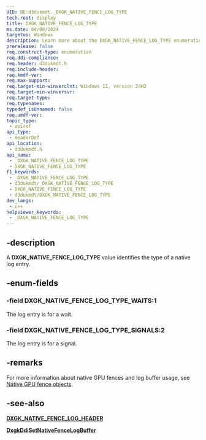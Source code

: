 ```yaml
---
UID: NE:d3dukmdt._DXGK_NATIVE_FENCE_LOG_TYPE
tech.root: display
title: DXGK_NATIVE_FENCE_LOG_TYPE
ms.date: 04/08/2024
targetos: Windows
description: Learn more about the DXGK_NATIVE_FENCE_LOG_TYPE enumeration.
prerelease: false
req.construct-type: enumeration
req.ddi-compliance: 
req.header: d3dukmdt.h
req.include-header: 
req.kmdf-ver: 
req.max-support: 
req.target-min-winverclnt: Windows 11, version 24H2
req.target-min-winversvr: 
req.target-type: 
req.typenames: 
typedef_isUnnamed: false
req.umdf-ver: 
topic_type:
 - apiref
api_type:
 - HeaderDef
api_location:
 - d3dukmdt.h
api_name:
 - _DXGK_NATIVE_FENCE_LOG_TYPE
 - DXGK_NATIVE_FENCE_LOG_TYPE
f1_keywords:
 - _DXGK_NATIVE_FENCE_LOG_TYPE
 - d3dukmdt/_DXGK_NATIVE_FENCE_LOG_TYPE
 - DXGK_NATIVE_FENCE_LOG_TYPE
 - d3dukmdt/DXGK_NATIVE_FENCE_LOG_TYPE
dev_langs:
 - c++
helpviewer_keywords:
 - _DXGK_NATIVE_FENCE_LOG_TYPE
---
```


## -description

A **DXGK_NATIVE_FENCE_LOG_TYPE** value identifies the type of a native log entry.

## -enum-fields

### -field DXGK_NATIVE_FENCE_LOG_TYPE_WAITS:1

The log entry is for a wait.

### -field DXGK_NATIVE_FENCE_LOG_TYPE_SIGNALS:2

The log entry is for a signal.

## -remarks

For more information about native GPU fences and log buffer usage, see [Native GPU fence objects](/windows-hardware/drivers/display/native-gpu-fence-objects).

## -see-also

[**DXGK_NATIVE_FENCE_LOG_HEADER**](ns-d3dukmdt-dxgk_native_fence_log_header.md)

[**DxgkDdiSetNativeFenceLogBuffer**](../d3dkmddi/nc-d3dkmddi-dxgkddi_setnativefencelogbuffer.md)
